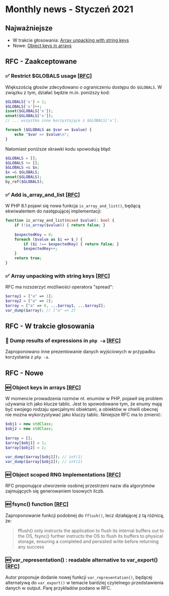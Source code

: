 
# Monthly news - Styczeń 2021

## Najważniejsze
- W trakcie głosowania: [Array unpacking with string keys](#-array-unpacking-with-string-keys-rfc)
- Nowe: [Object keys in arrays](#-object-keys-in-arrays-rfc)

## RFC - Zaakceptowane

### ✅ Restrict $GLOBALS usage [[RFC](https://wiki.php.net/rfc/restrict_globals_usage)]
Większością głosów zdecydowano o ograniczeniu dostępu do `$GLOBALS`. W związku z tym, działać będzie m.in. poniższy kod:

```php
$GLOBALS['x'] = 1;
$GLOBALS['x']++;
isset($GLOBALS['x']);
unset($GLOBALS['x']);
// ... wszystko inne korzystające z $GLOBALS['x'].

foreach ($GLOBALS as $var => $value) {
    echo "$var => $value\n";
}
```

Natomiast poniższe skrawki kodu spowodują błąd:

```php
$GLOBALS = [];
$GLOBALS += [];
$GLOBALS =& $x;
$x =& $GLOBALS;
unset($GLOBALS);
by_ref($GLOBALS);
```

### ✅ Add is_array_and_list [[RFC](https://wiki.php.net/rfc/is_list)]
W PHP 8.1 pojawi się nowa funkcja `is_array_and_list()`, będącą ekwiwalentem do następującej implementacji:
```php
function is_array_and_list(mixed $value): bool {
    if (!is_array($value)) { return false; }
 
    $expectedKey = 0;
    foreach ($value as $i => $_) {
        if ($i !== $expectedKey) { return false; }
        $expectedKey++;
    }
    return true;
}
```

### ✅ Array unpacking with string keys [[RFC](https://wiki.php.net/rfc/array_unpacking_string_keys)]
RFC ma rozszerzyć możliwości operatora "spread":
```php
$array1 = ["a" => 1];
$array2 = ["a" => 2];
$array = ["a" => 0, ...$array1, ...$array2];
var_dump($array); // ["a" => 2]
```

## RFC - W trakcie głosowania

### 🚧 Dump results of expressions in `php -a` [[RFC](https://wiki.php.net/rfc/readline_interactive_shell_result_function)]
Zaproponowano inne prezentowanie danych wyjściowych w przypadku korzystania z `php -a`.

## RFC - Nowe

### 🆕 Object keys in arrays [[RFC](https://wiki.php.net/rfc/object_keys_in_arrays)]
W momencie prowadzenia rozmów nt. enumów w PHP, pojawił się problem używania ich jako klucze tablic. Jest to spowodowane tym, że enumy mają być  swojego rodzaju specjalnymi obiektami, a obiektów w chwili obecnej nie można wykorzystywać jako kluczy tablic. Niniejsze RFC ma to zmienić:

```php
$obj1 = new stdClass;
$obj2 = new stdClass;
 
$array = [];
$array[$obj1] = 1;
$array[$obj2] = 2;
 
var_dump($array[$obj1]); // int(1)
var_dump($array[$obj2]); // int(2)
```

### 🆕 Object scoped RNG Implementations [[RFC](https://wiki.php.net/rfc/object_scope_prng)]
RFC proponujące utworzenie osobnej przestrzeni nazw dla algorytmów zajmujących się generowaniem losowych liczb.

### 🆕 fsync() function [[RFC](https://wiki.php.net/rfc/fsync_function)]
Zaproponowanie funkcji podobnej do `fflush()`, lecz działającej z tą różnicą, że:
> fflush() only instructs the application to flush its internal buffers out to the OS, fsync() further instructs the OS to flush its buffers to physical storage, ensuring a completed and persisted write before returning any success


### 🆕 var_representation() : readable alternative to var_export() [[RFC](https://wiki.php.net/rfc/readable_var_representation)]
Autor proponuje dodanie nowej funkcji `var_representation()`, będącej alternatywą do  `var_export()` w temacie bardziej czytelnego przedstawienia danych w output. Parę przykładów podano w RFC.
